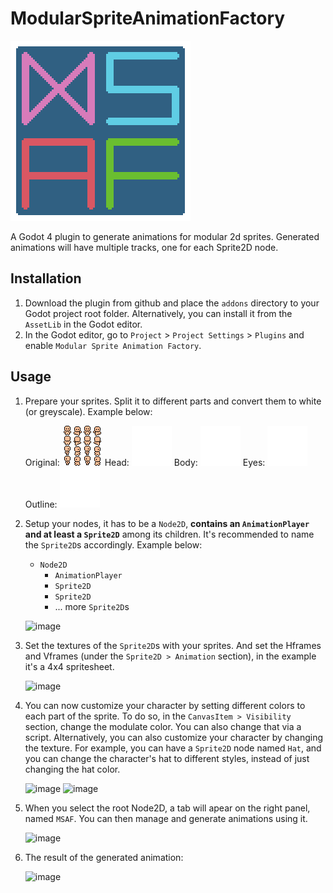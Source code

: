 # ModularSpriteAnimationFactory
![NeonCatIcon](https://github.com/kyboon/ModularSpriteAnimationFactory/blob/master/addons/modular_sprite_animation_factory/msaf_logo.png)

A Godot 4 plugin to generate animations for modular 2d sprites. Generated animations will have multiple tracks, one for each Sprite2D node.

## Installation
1. Download the plugin from github and place the `addons` directory to your Godot project root folder. Alternatively, you can install it from the `AssetLib` in the Godot editor.
2. In the Godot editor, go to `Project` > `Project Settings` > `Plugins` and enable `Modular Sprite Animation Factory`.

## Usage
1. Prepare your sprites. Split it to different parts and convert them to white (or greyscale). Example below:
   
   Original:
   ![Original](https://github.com/kyboon/ModularSpriteAnimationFactory/blob/master/example/assets/character_base_16x16.png)
   Head:
   ![Head](https://github.com/kyboon/ModularSpriteAnimationFactory/blob/master/example/assets/character_base_head.png)
   Body:
   ![Head](https://github.com/kyboon/ModularSpriteAnimationFactory/blob/master/example/assets/character_base_body.png)
   Eyes:
   ![Head](https://github.com/kyboon/ModularSpriteAnimationFactory/blob/master/example/assets/character_base_eyes.png)
   Outline:
   ![Head](https://github.com/kyboon/ModularSpriteAnimationFactory/blob/master/example/assets/character_base_outlines.png)
   
2. Setup your nodes, it has to be a `Node2D`, **contains an `AnimationPlayer` and at least a `Sprite2D`** among its children. It's recommended to name the `Sprite2D`s accordingly. Example below:
   
   - `Node2D`
	   - `AnimationPlayer`
	   - `Sprite2D`
	   - `Sprite2D`
	   - ... more `Sprite2D`s
		 
	![image](https://github.com/kyboon/ModularSpriteAnimationFactory/assets/24255335/c5050f25-0de4-4c87-ba66-6975068d67ed)
3. Set the textures of the `Sprite2D`s with your sprites. And set the Hframes and Vframes (under the `Sprite2D > Animation` section), in the example it's a 4x4 spritesheet.
   
   ![image](https://github.com/kyboon/ModularSpriteAnimationFactory/assets/24255335/03a9659c-f43c-424b-a997-981b6bbd1a71)

4. You can now customize your character by setting different colors to each part of the sprite. To do so, in the `CanvasItem > Visibility` section, change the modulate color. You can also change that via a script. Alternatively, you can also customize your character by changing the texture. For example, you can have a `Sprite2D` node named `Hat`, and you can change the character's hat to different styles, instead of just changing the hat color.
   
   ![image](https://github.com/kyboon/ModularSpriteAnimationFactory/assets/24255335/2ad46b56-953e-4cd3-8344-af3e188a8624)
   ![image](https://github.com/kyboon/ModularSpriteAnimationFactory/assets/24255335/ff7a6a07-c91e-47ef-a7eb-7ee72fcfc041)
  
5. When you select the root Node2D, a tab will apear on the right panel, named `MSAF`. You can then manage and generate animations using it.
   
   ![image](https://github.com/kyboon/ModularSpriteAnimationFactory/assets/24255335/534c81bf-99f8-450d-8a85-a35ffd3902e2)

6. The result of the generated animation:

   ![image](https://github.com/kyboon/ModularSpriteAnimationFactory/assets/24255335/d2c96a0b-db67-4e16-ade0-01085408a640)
